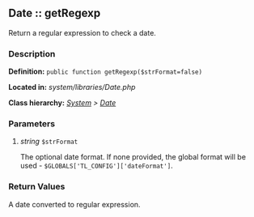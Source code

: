 
Date :: getRegexp
-------------------------------------------

Return a regular expression to check a date.


### Description ###

**Definition:** `public function getRegexp($strFormat=false)`

**Located in:** *system/libraries/Date.php*

**Class hierarchy:** *[System](../System.md) > [Date](../Date.md)*


### Parameters ###

1. *string* `$strFormat`

	The optional date format. If none provided, the global format will be used - ```$GLOBALS['TL_CONFIG']['dateFormat']```.


### Return Values ###

A date converted to regular expression.

